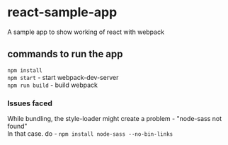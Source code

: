 # react-sample-app
A sample app to show working of react with webpack

## commands to run the app

`npm install` </br>
`npm start` - start webpack-dev-server </br>
`npm run build` - build webpack </br>

### Issues faced 
While bundling, the style-loader might create a problem - "node-sass not found" </br>
In that case. do  - `npm install node-sass --no-bin-links`
